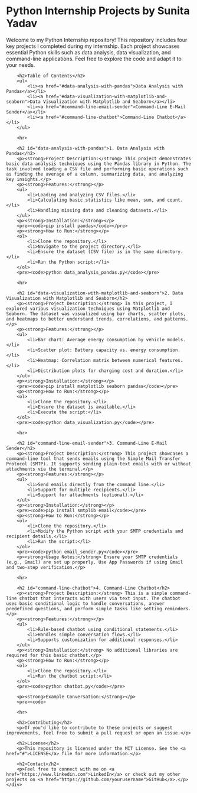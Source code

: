 <!DOCTYPE html>
<html lang="en">
<head>
</head>
<body>
        <h1>Python Internship Projects by Sunita Yadav</h1>
        <p>Welcome to my Python Internship repository! This repository includes four key projects I completed during my internship. Each project showcases essential Python skills such as data analysis, data visualization, and command-line applications. Feel free to explore the code and adapt it to your needs.</p>

        <h2>Table of Contents</h2>
        <ul>
            <li><a href="#data-analysis-with-pandas">Data Analysis with Pandas</a></li>
            <li><a href="#data-visualization-with-matplotlib-and-seaborn">Data Visualization with Matplotlib and Seaborn</a></li>
            <li><a href="#command-line-email-sender">Command-Line E-Mail Sender</a></li>
            <li><a href="#command-line-chatbot">Command-Line Chatbot</a></li>
        </ul>

        <hr>

        <h2 id="data-analysis-with-pandas">1. Data Analysis with Pandas</h2>
        <p><strong>Project Description:</strong> This project demonstrates basic data analysis techniques using the Pandas library in Python. The task involved loading a CSV file and performing basic operations such as finding the average of a column, summarizing data, and analyzing key insights.</p>
        <p><strong>Features:</strong></p>
        <ul>
            <li>Loading and analyzing CSV files.</li>
            <li>Calculating basic statistics like mean, sum, and count.</li>
            <li>Handling missing data and cleaning datasets.</li>
        </ul>
        <p><strong>Installation:</strong></p>
        <pre><code>pip install pandas</code></pre>
        <p><strong>How to Run:</strong></p>
        <ol>
            <li>Clone the repository.</li>
            <li>Navigate to the project directory.</li>
            <li>Ensure the dataset (CSV file) is in the same directory.</li>
            <li>Run the Python script:</li>
        </ol>
        <pre><code>python data_analysis_pandas.py</code></pre>

        <hr>

        <h2 id="data-visualization-with-matplotlib-and-seaborn">2. Data Visualization with Matplotlib and Seaborn</h2>
        <p><strong>Project Description:</strong> In this project, I explored various visualization techniques using Matplotlib and Seaborn. The dataset was visualized using bar charts, scatter plots, and heatmaps to better understand trends, correlations, and patterns.</p>
        <p><strong>Features:</strong></p>
        <ul>
            <li>Bar chart: Average energy consumption by vehicle models.</li>
            <li>Scatter plot: Battery capacity vs. energy consumption.</li>
            <li>Heatmap: Correlation matrix between numerical features.</li>
            <li>Distribution plots for charging cost and duration.</li>
        </ul>
        <p><strong>Installation:</strong></p>
        <pre><code>pip install matplotlib seaborn pandas</code></pre>
        <p><strong>How to Run:</strong></p>
        <ol>
            <li>Clone the repository.</li>
            <li>Ensure the dataset is available.</li>
            <li>Execute the script:</li>
        </ol>
        <pre><code>python data_visualization.py</code></pre>

        <hr>

        <h2 id="command-line-email-sender">3. Command-Line E-Mail Sender</h2>
        <p><strong>Project Description:</strong> This project showcases a command-line tool that sends emails using the Simple Mail Transfer Protocol (SMTP). It supports sending plain-text emails with or without attachments via the terminal.</p>
        <p><strong>Features:</strong></p>
        <ul>
            <li>Send emails directly from the command line.</li>
            <li>Support for multiple recipients.</li>
            <li>Support for attachments (optional).</li>
        </ul>
        <p><strong>Installation:</strong></p>
        <pre><code>pip install smtplib email</code></pre>
        <p><strong>How to Run:</strong></p>
        <ol>
            <li>Clone the repository.</li>
            <li>Modify the Python script with your SMTP credentials and recipient details.</li>
            <li>Run the script:</li>
        </ol>
        <pre><code>python email_sender.py</code></pre>
        <p><strong>Usage Notes:</strong> Ensure your SMTP credentials (e.g., Gmail) are set up properly. Use App Passwords if using Gmail and two-step verification.</p>

        <hr>

        <h2 id="command-line-chatbot">4. Command-Line Chatbot</h2>
        <p><strong>Project Description:</strong> This is a simple command-line chatbot that interacts with users via text input. The chatbot uses basic conditional logic to handle conversations, answer predefined questions, and perform simple tasks like setting reminders.</p>
        <p><strong>Features:</strong></p>
        <ul>
            <li>Rule-based chatbot using conditional statements.</li>
            <li>Handles simple conversation flows.</li>
            <li>Supports customization for additional responses.</li>
        </ul>
        <p><strong>Installation:</strong> No additional libraries are required for this basic chatbot.</p>
        <p><strong>How to Run:</strong></p>
        <ol>
            <li>Clone the repository.</li>
            <li>Run the chatbot script:</li>
        </ol>
        <pre><code>python chatbot.py</code></pre>

        <p><strong>Example Conversation:</strong></p>
        <pre><code>

        <hr>

        <h2>Contributing</h2>
        <p>If you'd like to contribute to these projects or suggest improvements, feel free to submit a pull request or open an issue.</p>

        <h2>License</h2>
        <p>This repository is licensed under the MIT License. See the <a href="#">LICENSE</a> file for more information.</p>

        <h2>Contact</h2>
        <p>Feel free to connect with me on <a href="https://www.linkedin.com">LinkedIn</a> or check out my other projects on <a href="https://github.com/yourusername">GitHub</a>.</p>
    </div>

</body>
</html>
